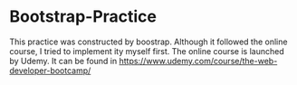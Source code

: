# Bootstrap-Practice
This practice was constructed by boostrap. Although it followed the online course, I tried to implement ity myself first. The online course is launched by Udemy. It can be found in https://www.udemy.com/course/the-web-developer-bootcamp/
